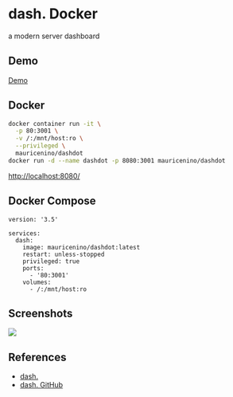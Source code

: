 # dash. Docker

a modern server dashboard

## Demo
[Demo](https://dash.mauz.dev/)

## Docker
```sh
docker container run -it \
  -p 80:3001 \
  -v /:/mnt/host:ro \
  --privileged \
  mauricenino/dashdot
docker run -d --name dashdot -p 8080:3001 mauricenino/dashdot
```
[http://localhost:8080/](http://localhost:8080/)

## Docker Compose
```
version: '3.5'

services:
  dash:
    image: mauricenino/dashdot:latest
    restart: unless-stopped
    privileged: true
    ports:
      - '80:3001'
    volumes:
      - /:/mnt/host:ro
```

## Screenshots
![](https://getdashdot.com/img/screenshot_darkmode.png)

## References
- [dash.](https://getdashdot.com/)
- [dash. GitHub](https://github.com/MauriceNino/dashdot)